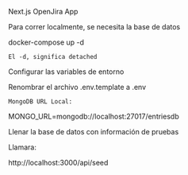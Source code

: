 Next.js OpenJira App

Para correr localmente, se necesita la base de datos

docker-compose up -d

    El -d, significa detached

Configurar las variables de entorno

Renombrar el archivo .env.template a .env

    MongoDB URL Local:

MONGO_URL=mongodb://localhost:27017/entriesdb

Llenar la base de datos con información de pruebas

Llamara:

http://localhost:3000/api/seed